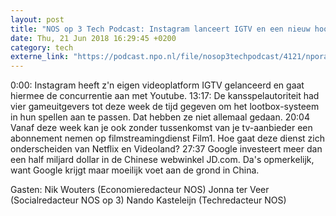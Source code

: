```yaml
---
layout: post
title: "NOS op 3 Tech Podcast: Instagram lanceert IGTV en een nieuw hoofdstuk in de lootboxes-soap"
date: Thu, 21 Jun 2018 16:29:45 +0200
category: tech
externe_link: "https://podcast.npo.nl/file/nosop3techpodcast/4121/nporadio1_nosop3techpodcast_20180621_nos-op-3-tech-podcast-instagram-lanceert-igtv-en-een-nieuw-hoofdstuk-in-de-lootboxes-soap.mp3"
---
```


0:00: Instagram heeft z'n eigen videoplatform IGTV gelanceerd en gaat hiermee de concurrentie aan met Youtube.
13:17: De kansspelautoriteit had vier gameuitgevers tot deze week de tijd gegeven om het lootbox-systeem in hun spellen aan te passen. Dat hebben ze niet allemaal gedaan.
20:04 Vanaf deze week kan je ook zonder tussenkomst van je tv-aanbieder een abonnement nemen op filmstreamingdienst Film1. Hoe gaat deze dienst zich onderscheiden van Netflix en Videoland?
27:37 Google investeert meer dan een half miljard dollar in de Chinese webwinkel JD.com. Da's opmerkelijk, want Google krijgt maar moeilijk voet aan de grond in China.

Gasten:
Nik Wouters (Economieredacteur NOS)
Jonna ter Veer (Socialredacteur NOS op 3)
Nando Kasteleijn (Techredacteur NOS)<img src="http://feeds.feedburner.com/~r/nosop3-tech-podcast/~4/Cu3LxWg5TNU" height="1" width="1" alt=""/>
